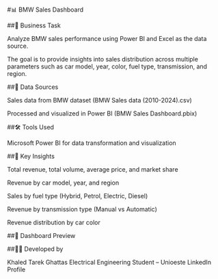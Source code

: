 #📊 BMW Sales Dashboard

##🧩 Business Task

Analyze BMW sales performance using Power BI and Excel as the data source.

The goal is to provide insights into sales distribution across multiple parameters such as car model, year, color, fuel type, transmission, and region.

##📁 Data Sources

Sales data from BMW dataset (BMW Sales data (2010-2024).csv)

Processed and visualized in Power BI (BMW Sales Dashboard.pbix)

##🛠 Tools Used

Microsoft Power BI for data transformation and visualization

##📌 Key Insights

Total revenue, total volume, average price, and market share

Revenue by car model, year, and region

Sales by fuel type (Hybrid, Petrol, Electric, Diesel)

Revenue by transmission type (Manual vs Automatic)

Revenue distribution by car color

##📄 Dashboard Preview

##👨‍💻 Developed by

Khaled Tarek Ghattas
Electrical Engineering Student – Unioeste
LinkedIn Profile
